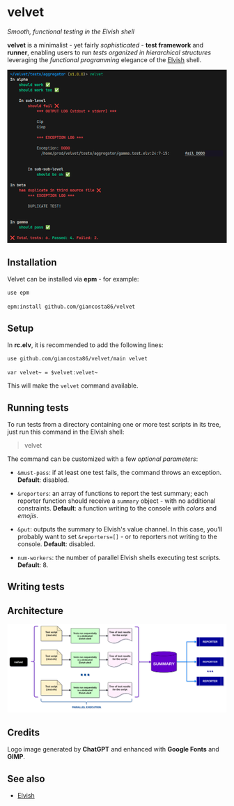 # velvet

_Smooth, functional testing in the Elvish shell_

**velvet** is a minimalist - yet fairly _sophisticated_ - **test framework** and **runner**, enabling users to run _tests organized in hierarchical structures_ leveraging the _functional programming_ elegance of the [Elvish](https://elv.sh/) shell.

![Execution screenshot](docs/aggregator-log.png)

## Installation

Velvet can be installed via **epm** - for example:

```elvish
use epm

epm:install github.com/giancosta86/velvet
```

## Setup

In **rc.elv**, it is recommended to add the following lines:

```elvish
use github.com/giancosta86/velvet/main velvet

var velvet~ = $velvet:velvet~
```

This will make the `velvet` command available.

## Running tests

To run tests from a directory containing one or more test scripts in its tree, just run this command in the Elvish shell:

> velvet

The command can be customized with a few _optional parameters_:

- `&must-pass`: if at least one test fails, the command throws an exception. **Default**: disabled.

- `&reporters`: an array of functions to report the test summary; each reporter function should receive a `summary` object - with no additional constraints. **Default**: a function writing to the console with _colors_ and _emojis_.

- `&put`: outputs the summary to Elvish's value channel. In this case, you'll probably want to set `&reporters=[]` - or to reporters not writing to the console. **Default**: disabled.

- `num-workers`: the number of parallel Elvish shells executing test scripts. **Default**: 8.

## Writing tests

## Architecture

![Architectural schema](docs/architecture.png)

## Credits

Logo image generated by **ChatGPT** and enhanced with **Google Fonts** and **GIMP**.

## See also

- [Elvish](https://elv.sh/)

